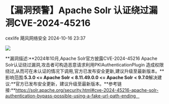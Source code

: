#  【漏洞预警】Apache Solr 认证绕过漏洞CVE-2024-45216   
cexlife  飓风网络安全   2024-10-16 23:37  
  
![](https://mmbiz.qpic.cn/mmbiz_png/ibhQpAia4xu00sMdKPasohkwzPa5icSibDKY6c62cUv0Wsg11DT95KPJs0y6zXrXiaPhJ74YibDL7icoialecaO4XESwnQ/640?wx_fmt=png&from=appmsg "")  
  
**漏洞描述:**2024年10月,Apache Solr官方披露CVE-2024-45216 Apache Solr认证绕过漏洞,攻击者可构造恶意请求利用PKIAuthenticationPlugin 造成权限绕过,从而可在未认证的情况下调用,官方已发布安全更新,建议升级至最新版本。**影响范围:**5.3.0 <= Apache Solr < 8.11.49.0.0 <= Apache Solr < 9.7.0**解决建议:**官方已发布安全更新，建议升级至最新版本。**参考链接:**https://solr.apache.org/security.html#cve-2024-45216-apache-solr-authentication-bypass-possible-using-a-fake-url-path-ending      
  
